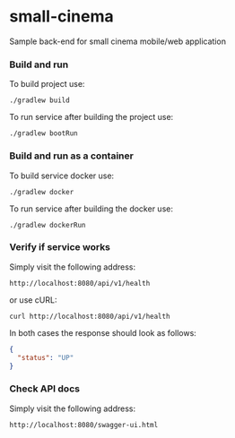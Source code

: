 # small-cinema
Sample back-end for small cinema mobile/web application

### Build and run
To build project use:
```
./gradlew build
```
To run service after building the project use:
```
./gradlew bootRun
```

### Build and run as a container
To build service docker use:
```
./gradlew docker
```
To run service after building the docker use:
```
./gradlew dockerRun
```

### Verify if service works
Simply visit the following address:
```
http://localhost:8080/api/v1/health
```
or use cURL:
```
curl http://localhost:8080/api/v1/health
```
In both cases the response should look as follows:
```json
{
  "status": "UP"
}
```

### Check API docs
Simply visit the following address:
```
http://localhost:8080/swagger-ui.html
```

